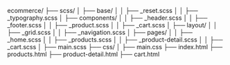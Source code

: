 ecommerce/
├── scss/
│   ├── base/
│   │   ├── _reset.scss
│   │   ├── _typography.scss
│   ├── components/
│   │   ├── _header.scss
│   │   ├── _footer.scss
│   │   ├── _product.scss
│   │   ├── _cart.scss
│   ├── layout/
│   │   ├── _grid.scss
│   │   ├── _navigation.scss
│   ├── pages/
│   │   ├── _home.scss
│   │   ├── _products.scss
│   │   ├── _product-detail.scss
│   │   ├── _cart.scss
│   ├── main.scss
├── css/
│   ├── main.css
├── index.html
├── products.html
├── product-detail.html
├── cart.html
